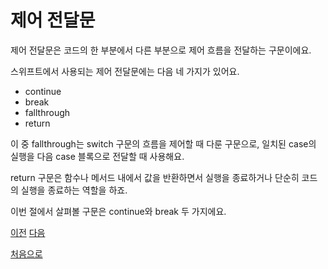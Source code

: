 # 제어 전달문

제어 전달문은 코드의 한 부분에서 다른 부분으로 제어 흐름을 전달하는 구문이에요.

스위프트에서 사용되는 제어 전달문에는 다음 네 가지가 있어요.

- continue
- break
- fallthrough
- return

이 중 fallthrough는 switch 구문의 흐름을 제어할 때 다룬 구문으로, 일치된 case의 실행을 다음 case 블록으로 전달할 때 사용해요.

return 구문은 함수나 메서드 내에서 값을 반환하면서 실행을 종료하거나 단순히 코드의 실행을 종료하는 역할을 하죠.

이번 절에서 살펴볼 구문은 continue와 break 두 가지에요.

[이전](https://github.com/MojitoBar/iOS-DeepDive/blob/main/%EA%BC%BC%EA%BC%BC%ED%95%9C_%EC%9E%AC%EC%9D%80%EC%94%A8%EC%9D%98_Swift_%EB%AC%B8%EB%B2%95%ED%8E%B8/4.2.4.md)
[다음](https://github.com/MojitoBar/iOS-DeepDive/blob/main/%EA%BC%BC%EA%BC%BC%ED%95%9C_%EC%9E%AC%EC%9D%80%EC%94%A8%EC%9D%98_Swift_%EB%AC%B8%EB%B2%95%ED%8E%B8/4.3.1.md)

[처음으로](https://github.com/MojitoBar/iOS-DeepDive/blob/main/%EA%BC%BC%EA%BC%BC%ED%95%9C_%EC%9E%AC%EC%9D%80%EC%94%A8%EC%9D%98_Swift_%EB%AC%B8%EB%B2%95%ED%8E%B8/README.md)
